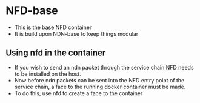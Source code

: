 # NFD-base

- This is the base NFD container
- It is build upon NDN-base to keep things modular

## Using nfd in the container
- If you wish to send an ndn packet through the service chain NFD needs to be
  installed on the host.
- Now before ndn packets can be sent into the NFD entry point of the service
  chain, a face to the running docker container must be made.
- To do this, use nfd to create a face to the container
```
```

